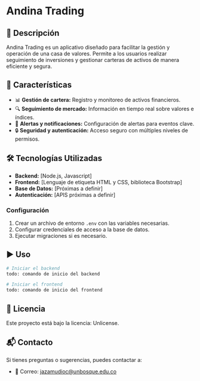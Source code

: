 # Andina Trading

## 📌 Descripción
Andina Trading es un aplicativo diseñado para facilitar la gestión y operación de una casa de valores. Permite a los usuarios realizar seguimiento de inversiones y gestionar carteras de activos de manera eficiente y segura.

## 🚀 Características
- 📊 **Gestión de cartera:** Registro y monitoreo de activos financieros.
- 🔍 **Seguimiento de mercado:** Información en tiempo real sobre valores e índices.
- 🔔 **Alertas y notificaciones:** Configuración de alertas para eventos clave.
- 🔒 **Seguridad y autenticación:** Acceso seguro con múltiples niveles de permisos.

## 🛠️ Tecnologías Utilizadas
- **Backend:** [Node.js, Javascript]
- **Frontend:** [Lenguaje de etiqueta HTML y CSS, biblioteca Bootstrap]
- **Base de Datos:** [Próximas a definir]
- **Autenticación:** [APIS próximas a definir]


### Configuración
1. Crear un archivo de entorno `.env` con las variables necesarias.
2. Configurar credenciales de acceso a la base de datos.
3. Ejecutar migraciones si es necesario.

## ▶️ Uso
```sh
# Iniciar el backend
todo: comando de inicio del backend

# Iniciar el frontend
todo: comando de inicio del frontend
```

## 📜 Licencia
Este proyecto está bajo la licencia: Unlicense.

## 📬 Contacto
Si tienes preguntas o sugerencias, puedes contactar a:
- 📧 Correo: jazamudioc@unbosque.edu.co
